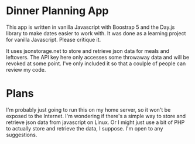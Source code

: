 # Dinner Planning App

This app is written in vanilla Javascript with Boostrap 5 and the Day.js library to make dates easier to work with. It was done as a learning project for vanilla Javascript. Please critique it.

It uses jsonstorage.net to store and retrieve json data for meals and leftovers. The API key here only accesses some throwaway data and will be revoked at some point. I've only included it so that a coulple of people can review my code.

# Plans

I'm probably just going to run this on my home server, so it won't be exposed to the Internet. I'm wondering if there's a simple way to store and retrieve json data from javascript on Linux. Or I might just use a bit of PHP to actually store and retrieve the data, I suppose. I'm open to any suggestions.
